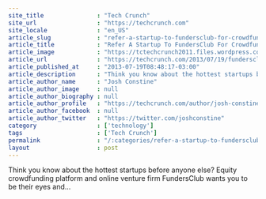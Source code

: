```yaml
---
site_title               : "Tech Crunch"
site_url                 : "https://techcrunch.com"
site_locale              : "en_US"
article_slug             : "refer-a-startup-to-fundersclub-for-crowdfunding-get-paid-if-it-exits"
article_title            : "Refer A Startup To FundersClub For Crowdfunding, Get Paid If It Exits"
article_image            : "https://tctechcrunch2011.files.wordpress.com/2013/07/screen-shot-2013-07-19-at-8-33-39-am.png?w=764&h=400&crop=1"
article_url              : "https://techcrunch.com/2013/07/19/fundersclub-refer/"
article_published_at     : "2013-07-19T08:48:17-03:00"
article_description      : "Think you know about the hottest startups before anyone else? Equity crowdfunding platform and online venture firm FundersClub wants you to be their eyes and..."
article_author_name      : "Josh Constine"
article_author_image     : null
article_author_biography : null
article_author_profile   : "https://techcrunch.com/author/josh-constine/"
article_author_facebook  : null
article_author_twitter   : "https://twitter.com/joshconstine"
category                 : ['technology']
tags                     : ['Tech Crunch']
permalink                : "/:categories/refer-a-startup-to-fundersclub-for-crowdfunding-get-paid-if-it-exits/"
layout                   : post
---
```


Think you know about the hottest startups before anyone else? Equity crowdfunding platform and online venture firm FundersClub wants you to be their eyes and...
